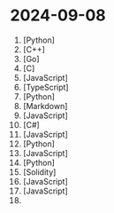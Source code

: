 # 2024-09-08

1. [](https://github.comundefined "OCR software, free and offline. 开源、免费的离线OCR软件。支持截屏/批量导入图片，PDF文档识别，排除水印/页眉页脚，扫描/生成二维码。内置多国语言库。") [Python]
2. [](https://github.comundefined "Qt based cross-platform GUI proxy configuration manager (backend: sing-box)") [C++]
3. [](https://github.comundefined "一款内网综合扫描工具，方便一键自动化、全方位漏扫扫描。") [Go]
4. [](https://github.comundefined "Lean's LEDE source") [C]
5. [](https://github.comundefined "Running V2ray inside edge/serverless runtime") [JavaScript]
6. [](https://github.comundefined "插件化、定制化、无广告的免费音乐播放器") [TypeScript]
7. [](https://github.comundefined "😘 让你“爱”上 GitHub，解决访问时图裂、加载慢的问题。（无需安装）") [Python]
8. [](https://github.comundefined "Linux命令大全搜索工具，内容包含Linux命令手册、详解、学习、搜集。https://git.io/linux") [Markdown]
9. [](https://github.comundefined "Ethereal Style for Zotero") [JavaScript]
10. [](https://github.comundefined "Windows 云音乐歌词获取【网易云、QQ音乐】") [C#]
11. [](https://github.comundefined "中文独立博客列表") [JavaScript]
12. [](https://github.comundefined "用文本编辑器剪视频") [Python]
13. [](https://github.comundefined "OpenAI + LINE + Vercel = GPT AI Assistant") [JavaScript]
14. [](https://github.comundefined "A proxy tool to bypass GFW.") [Python]
15. [](https://github.comundefined "WTF Solidity 极简入门教程，供小白们使用。Now supports English! 官网: https://wtf.academy") [Solidity]
16. [](https://github.comundefined "🤖一个基于 WeChaty 结合 OpenAi ChatGPT / Kimi / 讯飞等Ai服务实现的微信机器人 ，可以用来帮助你自动回复微信消息，或者管理微信群/好友，检测僵尸粉等...") [JavaScript]
17. [](https://github.comundefined "猫抓 浏览器资源嗅探扩展 / cat-catch Browser Resource Sniffing Extension") [JavaScript]
18. [](https://github.comundefined "《利用Python进行数据分析·第2版》") 
